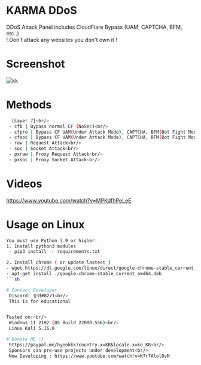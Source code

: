 # KARMA DDoS
 DDoS Attack Panel includes CloudFlare Bypass (UAM, CAPTCHA, BFM, etc..)<br/>
 ! Don't attack any websites you don't own it !

# Screenshot
![kk](https://user-images.githubusercontent.com/87601386/161046871-fa69a88b-71c0-441f-8f28-ddcf562c1810.png)

# Methods
```sh
  [Layer 7]<br/>
 - cfb | Bypass normal CF (NoSec)<br/>
 - cfpro | Bypass CF UAM(Under Attack Mode), CAPTCHA, BFM(Bot Fight Mode) etc.. (request)<br/>
 - cfsoc | Bypass CF UAM(Under Attack Mode), CAPTCHA, BFM(Bot Fight Mode) etc.. (socket)<br/>
 - raw | Request Attack<br/>
 - soc | Socket Attack<br/>
 - pxraw | Proxy Request Attack<br/>
 - pxsoc | Proxy Socket Attack<br/>
```

# Videos

https://www.youtube.com/watch?v=MPKdfhPeLeE

# Usage on Linux
```sh
You must use Python 3.9 or higher.
1. Install python3 modules
 - pip3 install -r requirements.txt

2. Install chrome ( or update lastest )
- wget https://dl.google.com/linux/direct/google-chrome-stable_current_amd64.deb
- apt-get install ./google-chrome-stable_current_amd64.deb
```sh

# Contact Developer
 Discord: 승혁#8271<br/>
 This is for educational


Tested on:<br/>
 Windows 11 21H2 (OS Build 22000.556)<br/>
 Linux Kali 5.16.0

# Donate ME :)
 https://paypal.me/hyeokkk?country.x=KR&locale.x=ko_KR<br/>
 Sponsors can pre-use projects under development<br/>
 Now Developing : https://www.youtube.com/watch?v=K7r7AlolOvM
 

